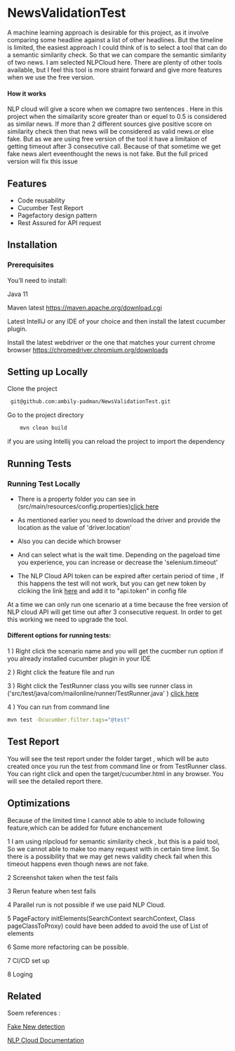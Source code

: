 
# NewsValidationTest

A machine learning approach  is desirable for this project, as it involve comparing some headline against a list of other headlines. But the timeline is limited, the easiest approach I could think of is to select a tool that can do a semantic similarity check. So that we can compare the semantic similarity of two news. I am selected NLPCloud here. There are plenty of other tools available, but I feel this tool is more straint forward and give more features when we use the free version.

#### How it works 
NLP cloud will give a score when we comapre two sentences . Here  in this project when the simailarity score greater than or equel to 0.5 is considered as similar  news. If more than 2 different sources give positive score on similarity check then that news will be considered as valid news.or else fake.
But as we are using free version of the tool it have a limitaion of getting timeout after 3 consecutive call. Because of that sometime we get fake news alert eveenthought the news is not fake. But the full priced version will fix this issue






## Features

* Code reusability
* Cucumber Test Report
* Pagefactory design pattern
* Rest Assured for API request


## Installation

### Prerequisites
You’ll need to install:

Java 11

Maven latest https://maven.apache.org/download.cgi

Latest IntelliJ or any IDE of your choice and then install the latest cucumber plugin.

Install the latest webdriver or the one that matches your current chrome browser https://chromedriver.chromium.org/downloads
## Setting up Locally

Clone the project

```bash
 git@github.com:ambily-padman/NewsValidationTest.git
```

Go to the project directory

```bash
    mvn clean build
```

if you are using Intellij you can reload the project to import the dependency
## Running Tests

### Running Test Locally

* There is a property folder you can see in (src/main/resources/config.properties)[click here](https://github.com/ambily-padman/NewsValidationTest/blob/master/src/main/resources/config.properties)
 
* As mentioned earlier you need to download the driver and provide the location as the value of 'driver.location' 

* Also you can decide which browser 

* And can select what is the wait time. Depending on the pageload time you experience, you can increase or decrease the 'selenium.timeout'

* The NLP Cloud API token can be expired after certain period of time , If this happens the test will not work, but you can get new token by clciking the link [here](https://nlpcloud.com/home/) and add it to "api.token" in config file

At a time we can only run one scenario at a time because the free version of NLP cloud API will get time out after 3 consecutive request. In order to get this working we need to upgrade the tool.

#### Different options for running tests: 


1 ) Right click the scenario name and you will get the cucmber run option if you already installed cucumber plugin in your IDE

2 )  Right click the feature file and run

3 ) Right click the TestRunner class you wills see runner class in ('src/test/java/com/mailonline/runner/TestRunner.java' ) [click here](https://github.com/ambily-padman/NewsValidationTest/blob/master/src/test/java/com/news/runner/TestRunner.java)


4 ) You can run from command line
```bash
mvn test -Dcucumber.filter.tags="@test"
```

## Test Report

You will see the test report under the folder target , which will be auto created once you run the test from command line or from TestRunner class. You can right click and open the target/cucumber.html in any browser. You will see the detailed report there.


## Optimizations


Because of the limited time I cannot able to able to include following feature,which can be added for future enchancement


1 I am using nlpcloud for semantic similarity check , but this is a paid tool, So we cannot able to make too many request with in certain time limit. So there is a possibility  that we may get news validity check fail when this timeout happens even though news are not fake.

2 Screenshot taken when the test fails

3 Rerun feature when test fails

4 Parallel run is not possible if we use paid NLP Cloud.

5 PageFactory initElements(SearchContext searchContext, Class pageClassToProxy) could have been added to avoid the use of List of elements

6 Some more refactoring can be possible.

7 CI/CD set up

8 Loging


## Related

Soem references :

[Fake New detection](https://arxiv.org/pdf/1708.01967.pdf)

[ NLP Cloud Documentation ](https://docs.nlpcloud.com/#introduction)


